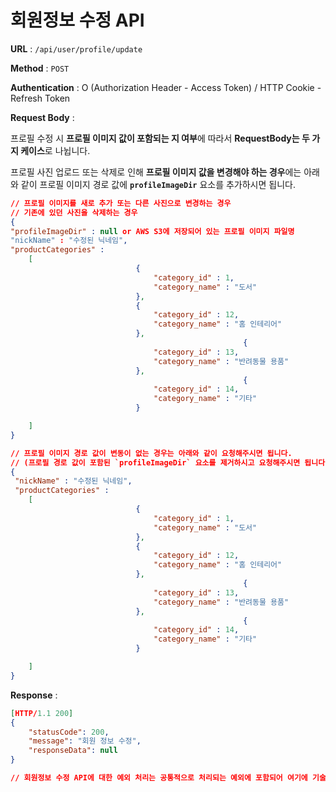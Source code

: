 # 회원정보 수정 API



**URL** : `/api/user/profile/update` 

**Method** : `POST`

**Authentication** : O (Authorization Header - Access Token) / HTTP Cookie - Refresh Token

**Request Body** :  

프로필 수정 시 **프로필 이미지 값이 포함되는 지 여부**에 따라서 **RequestBody는 두 가지 케이스**로 나뉩니다.  

프로필 사진 업로드 또는 삭제로 인해 **프로필 이미지 값을 변경해야 하는 경우**에는 아래와 같이 프로필 이미지 경로 값에 **`profileImageDir`** 요소를 추가하시면 됩니다. 

```json
// 프로필 이미지를 새로 추가 또는 다른 사진으로 변경하는 경우
// 기존에 있던 사진을 삭제하는 경우 
{
"profileImageDir" : null or AWS S3에 저장되어 있는 프로필 이미지 파일명
"nickName" : "수정된 닉네임",
"productCategories" :  
    [ 
                            {
                                "category_id" : 1, 
                                "category_name" : "도서"
                            },
                            {
                                "category_id" : 12, 
                                "category_name" : "홈 인테리어"
                            },
                                                    {
                                "category_id" : 13, 
                                "category_name" : "반려동물 용품"
                            },
                                                    {
                                "category_id" : 14, 
                                "category_name" : "기타"
                            }

    ]
}

```



```json
// 프로필 이미지 경로 값이 변동이 없는 경우는 아래와 같이 요청해주시면 됩니다.
// (프로필 경로 값이 포함된 `profileImageDir` 요소를 제거하시고 요청해주시면 됩니다)
{
 "nickName" : "수정된 닉네임",
 "productCategories" :  
    [ 
                            {
                                "category_id" : 1, 
                                "category_name" : "도서"
                            },
                            {
                                "category_id" : 12, 
                                "category_name" : "홈 인테리어"
                            },
                                                    {
                                "category_id" : 13, 
                                "category_name" : "반려동물 용품"
                            },
                                                    {
                                "category_id" : 14, 
                                "category_name" : "기타"
                            }

    ]
}
```

**Response** :

```json
[HTTP/1.1 200]
{
    "statusCode": 200,
    "message": "회원 정보 수정",
    "responseData": null
}

// 회원정보 수정 API에 대한 예외 처리는 공통적으로 처리되는 예외에 포함되어 여기에 기술하지 않습니다. 
```

